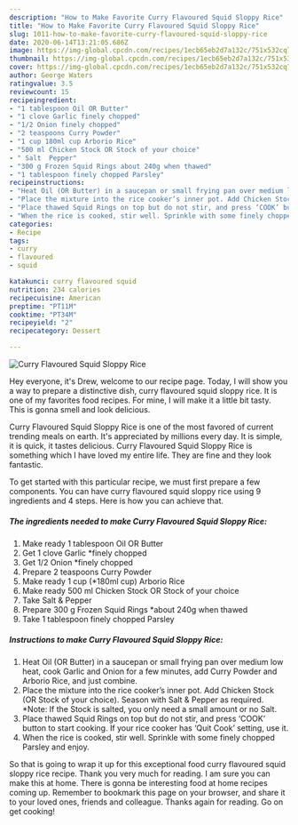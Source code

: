 ```yaml
---
description: "How to Make Favorite Curry Flavoured Squid Sloppy Rice"
title: "How to Make Favorite Curry Flavoured Squid Sloppy Rice"
slug: 1011-how-to-make-favorite-curry-flavoured-squid-sloppy-rice
date: 2020-06-14T13:21:05.686Z
image: https://img-global.cpcdn.com/recipes/1ecb65eb2d7a132c/751x532cq70/curry-flavoured-squid-sloppy-rice-recipe-main-photo.jpg
thumbnail: https://img-global.cpcdn.com/recipes/1ecb65eb2d7a132c/751x532cq70/curry-flavoured-squid-sloppy-rice-recipe-main-photo.jpg
cover: https://img-global.cpcdn.com/recipes/1ecb65eb2d7a132c/751x532cq70/curry-flavoured-squid-sloppy-rice-recipe-main-photo.jpg
author: George Waters
ratingvalue: 3.5
reviewcount: 15
recipeingredient:
- "1 tablespoon Oil OR Butter"
- "1 clove Garlic finely chopped"
- "1/2 Onion finely chopped"
- "2 teaspoons Curry Powder"
- "1 cup 180ml cup Arborio Rice"
- "500 ml Chicken Stock OR Stock of your choice"
- " Salt  Pepper"
- "300 g Frozen Squid Rings about 240g when thawed"
- "1 tablespoon finely chopped Parsley"
recipeinstructions:
- "Heat Oil (OR Butter) in a saucepan or small frying pan over medium low heat, cook Garlic and Onion for a few minutes, add Curry Powder and Arborio Rice, and just combine."
- "Place the mixture into the rice cooker’s inner pot. Add Chicken Stock (OR Stock of your choice). Season with Salt &amp; Pepper as required. *Note: If the Stock is salted, you only need a small amount or no Salt."
- "Place thawed Squid Rings on top but do not stir, and press ‘COOK’ button to start cooking. If your rice cooker has ‘Quit Cook’ setting, use it."
- "When the rice is cooked, stir well. Sprinkle with some finely chopped Parsley and enjoy."
categories:
- Recipe
tags:
- curry
- flavoured
- squid

katakunci: curry flavoured squid 
nutrition: 234 calories
recipecuisine: American
preptime: "PT11M"
cooktime: "PT34M"
recipeyield: "2"
recipecategory: Dessert

---
```



![Curry Flavoured Squid Sloppy Rice](https://img-global.cpcdn.com/recipes/1ecb65eb2d7a132c/751x532cq70/curry-flavoured-squid-sloppy-rice-recipe-main-photo.jpg)

Hey everyone, it's Drew, welcome to our recipe page. Today, I will show you a way to prepare a distinctive dish, curry flavoured squid sloppy rice. It is one of my favorites food recipes. For mine, I will make it a little bit tasty. This is gonna smell and look delicious.



Curry Flavoured Squid Sloppy Rice is one of the most favored of current trending meals on earth. It's appreciated by millions every day. It is simple, it is quick, it tastes delicious. Curry Flavoured Squid Sloppy Rice is something which I have loved my entire life. They are fine and they look fantastic.


To get started with this particular recipe, we must first prepare a few components. You can have curry flavoured squid sloppy rice using 9 ingredients and 4 steps. Here is how you can achieve that.

<!--inarticleads1-->

##### The ingredients needed to make Curry Flavoured Squid Sloppy Rice:

1. Make ready 1 tablespoon Oil OR Butter
1. Get 1 clove Garlic *finely chopped
1. Get 1/2 Onion *finely chopped
1. Prepare 2 teaspoons Curry Powder
1. Make ready 1 cup (*180ml cup) Arborio Rice
1. Make ready 500 ml Chicken Stock OR Stock of your choice
1. Take  Salt &amp; Pepper
1. Prepare 300 g Frozen Squid Rings *about 240g when thawed
1. Take 1 tablespoon finely chopped Parsley




<!--inarticleads2-->

##### Instructions to make Curry Flavoured Squid Sloppy Rice:

1. Heat Oil (OR Butter) in a saucepan or small frying pan over medium low heat, cook Garlic and Onion for a few minutes, add Curry Powder and Arborio Rice, and just combine.
1. Place the mixture into the rice cooker’s inner pot. Add Chicken Stock (OR Stock of your choice). Season with Salt &amp; Pepper as required. *Note: If the Stock is salted, you only need a small amount or no Salt.
1. Place thawed Squid Rings on top but do not stir, and press ‘COOK’ button to start cooking. If your rice cooker has ‘Quit Cook’ setting, use it.
1. When the rice is cooked, stir well. Sprinkle with some finely chopped Parsley and enjoy.




So that is going to wrap it up for this exceptional food curry flavoured squid sloppy rice recipe. Thank you very much for reading. I am sure you can make this at home. There is gonna be interesting food at home recipes coming up. Remember to bookmark this page on your browser, and share it to your loved ones, friends and colleague. Thanks again for reading. Go on get cooking!
